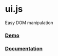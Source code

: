 # ui.js
Easy DOM manipulation

### [Demo](http://naoxink.hol.es/UI)

### [Documentation](http://naoxink.hol.es/UI/doc)
